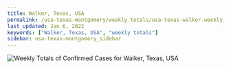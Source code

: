```yaml
---
title: Walker, Texas, USA
permalink: /usa-texas-montgomery/weekly_totals/usa-texas-walker-weekly_totals.html
last_updated: Jan 6, 2022
keywords: ["Walker, Texas, USA", "weekly totals"]
sidebar: usa-texas-montgomery_sidebar
---
```


![Weekly Totals of Confirmed Cases for Walker, Texas, USA](/covid_tracker/images/graphs/usa-texas-walker-weekly_totals_graph.png)
